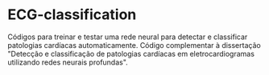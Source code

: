 # ECG-classification
Códigos para treinar e testar uma rede neural para detectar e classificar patologias cardíacas automaticamente. Código complementar à dissertação "Detecção e classificação de patologias cardíacas em eletrocardiogramas utilizando redes neurais profundas".
